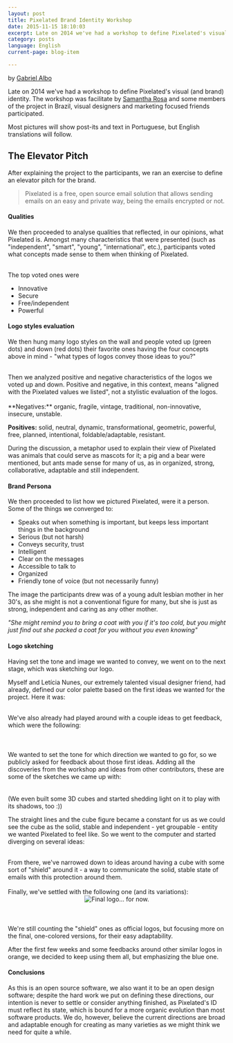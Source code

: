 ```yaml
---
layout: post
title: Pixelated Brand Identity Workshop
date: 2015-11-15 18:10:03
excerpt: Late on 2014 we've had a workshop to define Pixelated's visual (and brand) identity. This is how it went - and from where things might go.
category: posts
language: English
current-page: blog-item

--- 
```


by [Gabriel Albo](https://twitter.com/albogabriel)

Late on 2014 we've had a workshop to define Pixelated's visual (and brand) identity. The workshop was facilitate by <a href="https://www.twitter.com/sahrosa" target="_blank">Samantha Rosa</a> and some members of the project in Brazil, visual designers and marketing focused friends participated.

Most pictures will show post-its and text in Portuguese, but English translations will follow.

## The Elevator Pitch

After explaining the project to the participants, we ran an exercise to define an elevator pitch for the brand. 

> Pixelated is a free, open source email solution that allows sending emails on an easy and private way, being the emails encrypted or not.

#### Qualities

We then proceeded to analyse qualities that reflected, in our opinions, what Pixelated is. Amongst many characteristics that were presented (such as "independent", "smart", "young", "international", etc.), participants voted what concepts made sense to them when thinking of Pixelated.

<div style="text-align: center;">
	<img class="image-reduced" src="{{ site.baseurl }}/assets/images/posts/brand/01.png" alt=""</img>
</div>
<br>
The top voted ones were 

- Innovative
- Secure
- Free/independent
- Powerful


#### Logo styles evaluation

We then hung many logo styles on the wall and people voted up (green dots) and down (red dots) their favorite ones having the four concepts above in mind - "what types of logos convey those ideas to you?"

<div style="text-align: center;"><img class="image-half" src="{{ site.baseurl }}/assets/images/posts/brand/02.png" alt=""</img>
</div>
<br>
Then we analyzed positive and negative characteristics of the logos we voted up and down. Positive and negative, in this context, means "aligned with the Pixelated values we listed", not a stylistic evaluation of the logos.

<div style="text-align: center;"><img class="image-half" src="{{ site.baseurl }}/assets/images/posts/brand/03.png" alt=""</img>
</div>
<br>
**Negatives:** organic, fragile, vintage, traditional, non-innovative, insecure, unstable.

**Positives:** solid, neutral, dynamic, transformational, geometric, powerful, free, planned, intentional, foldable/adaptable, resistant.


During the discussion, a metaphor used to explain their view of Pixelated was animals that could serve as mascots for it; a pig and a bear were mentioned, but ants made sense for many of us, as in organized, strong, collaborative, adaptable and still independent.


#### Brand Persona

We then proceeded to list how we pictured Pixelated, were it a person. Some of the things we converged to:


- Speaks out when something is important, but keeps less important things in the background
- Serious (but not harsh)
- Conveys security, trust
- Intelligent
- Clear on the messages 
- Accessible to talk to
- Organized
- Friendly tone of voice (but not necessarily funny)

The image the participants drew was of a young adult lesbian mother in her 30's, as she might is not a conventional figure for many, but she is just as strong, independent and caring as any other mother. 

*"She might remind you to bring a coat with you if it's too cold, but you might just find out she packed a coat for you without you even knowing"*


#### Logo sketching

Having set the tone and image we wanted to convey, we went on to the next stage, which was sketching our logo. 


Myself and Letícia Nunes, our extremely talented visual designer friend, had already, defined our color palette based on the first ideas we wanted for the project. Here it was:

<div style="text-align: center;"><img class="image-half" src="{{ site.baseurl }}/assets/images/posts/brand/06.png" alt=""</img>
</div>
<br>
We've also already had played around with a couple ideas to get feedback, which were the following:

<div style="text-align: center;"><img class="image-half" src="{{ site.baseurl }}/assets/images/posts/brand/07.png" alt=""</img>
</div>
<br>
<div style="text-align: center;"><img class="image-half" src="{{ site.baseurl }}/assets/images/posts/brand/08.png" alt=""</img>
</div>
<br>
<div style="text-align: center;"><img class="image-half" src="{{ site.baseurl }}/assets/images/posts/brand/09.png" alt=""</img>
</div>
<br>
We wanted to set the tone for which direction we wanted to go for, so we publicly asked for feedback about those first ideas. Adding all the discoveries from the workshop and ideas from other contributors, these are some of the sketches we came up with:

<div style="text-align: center;"><img class="image-half" src="{{ site.baseurl }}/assets/images/posts/brand/10.png" alt=""</img>
</div>
<br>
<div style="text-align: center;"><img class="image-half" src="{{ site.baseurl }}/assets/images/posts/brand/11.png" alt=""</img>
</div>
<br>
(We even built some 3D cubes and started shedding light on it to play with its shadows, too :))

The straight lines and the cube figure became a constant for us as we could see the cube as the solid, stable and independent - yet groupable - entity we wanted Pixelated to feel like. So we went to the computer and started diverging on several ideas:

<div style="text-align: center;"><img class="image-half" src="{{ site.baseurl }}/assets/images/posts/brand/12.png" alt=""</img>
</div>
<br>
From there, we've narrowed down to ideas around having a cube with some sort of "shield" around it - a way to communicate the solid, stable state of emails with this protection around them. 

<div style="text-align: center;">
	<img class="image-half" src="{{ site.baseurl }}/assets/images/posts/brand/13.png" alt=""</img>
</div>
<br>
Finally, we've settled with the following one (and its variations):


<div style="text-align: center;">
	<img class="" src="{{ site.baseurl }}/assets/images/posts/brand/14.png" alt="Final logo... for now."</img>
</div>
<br><br>

<div style="text-align: center;">
	<img class="image-half" src="{{ site.baseurl }}/assets/images/posts/brand/15.png" alt=""</img>
</div>
<br>
We're still counting the "shield" ones as official logos, but focusing more on the final, one-colored versions, for their easy adaptability.

After the first few weeks and some feedbacks around other similar logos in orange, we decided to keep using them all, but emphasizing the blue one.


#### Conclusions

As this is an open source software, we also want it to be an open design software; despite the hard work we put on defining these directions, our intention is never to settle or consider anything finished, as Pixelated's ID must reflect its state, which is bound for a more organic evolution than most software products. We do, however, believe the current directions are broad and adaptable enough for creating as many varieties as we might think we need for quite a while.
